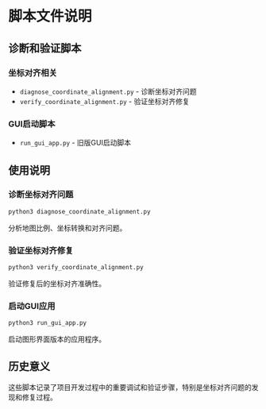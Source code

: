 # 脚本文件说明

## 诊断和验证脚本

### 坐标对齐相关
- `diagnose_coordinate_alignment.py` - 诊断坐标对齐问题
- `verify_coordinate_alignment.py` - 验证坐标对齐修复

### GUI启动脚本
- `run_gui_app.py` - 旧版GUI启动脚本

## 使用说明

### 诊断坐标对齐问题
```bash
python3 diagnose_coordinate_alignment.py
```
分析地图比例、坐标转换和对齐问题。

### 验证坐标对齐修复
```bash  
python3 verify_coordinate_alignment.py
```
验证修复后的坐标对齐准确性。

### 启动GUI应用
```bash
python3 run_gui_app.py
```
启动图形界面版本的应用程序。

## 历史意义

这些脚本记录了项目开发过程中的重要调试和验证步骤，特别是坐标对齐问题的发现和修复过程。
